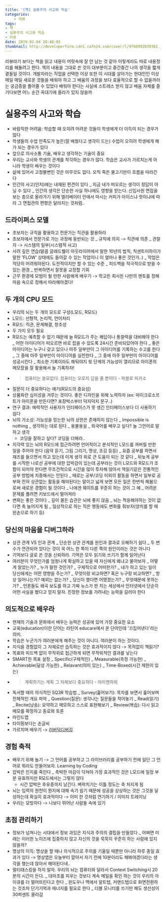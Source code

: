 ```yaml
---
title: '[책] 실용주의 사고와 학습'
categories:
    - 리뷰
tags:
- 책
- 실용주의 사고와 학습
- 리뷰
date: 2019-01-04 20:48:03
thumbnail: http://developerfarm.cdn1.cafe24.com/cover/l/9788992939362.jpg
---
```



리뷰라기 보다는 책을 읽고 내용이 머릿속에 잘 안 남는 것 같아 이렇게라도 따로 내용정리를 해둘려고 한다.
책의 내용을 그대로 쓴 것이 대부분이고 중간중간 나의 생각을 짧게 곁들일 것이다.
개발자라는 직업을 선택한 이상 또한 이 시대를 살아가는 현대인인 이상 
매일 매일 새로운 것들을 배워야 하고 그 배움의 과정을 보다 효율적으로 할 수 없을까라는 궁금증을 풀어줄 수 있었다
배워야 한다는 사실에 스트레스 받지 않고 배움 자체를 즐기다보면 어느 순간 꼭대기에 올라가 있지 않을까



실용주의 사고와 학습
===============


- 바람직한 어려움: 학습할 때 오히려 어려운 것들이 학생에게 더 이득이 되는 경우가 많다
- 학생들의 수업 만족도가 높은(잘 배웠다고 생각이 드는) 수업이 오히려 학생에게 해가 되는 경우가 있다
- 앞으로 의사소통 기술, 배우고 생각하는 기술이 중요
- 우리는 교사와 학생의 관계를 착각하는 경우가 많다. 학습은 교사가 가르치는게 아니라 학생이 배우는 것이다
- 삶에 있어서 고정불변인 것은 아무것도 없다. 오직 죽은 물고기만이 흐름을 따라간다
- 인간의 사고(인지)에는 내재된 편견이 있다
	_ 지금 내가 떠오르는 생각이 정답이 아닐 수 있다
	_ 인간의 생각은 단순한 사실 하나에도 영향을 받는다. 신입사원 면접을 보는 층으로 올라가기 위해 엘리베이터 안에서 마시는 커피가 아이스냐 핫이냐에 따라 그 면접관의 편향은 달라지는 것처럼..

## 드라이퍼스 모델
- 초보자는 규칙을 활용하고 전문가는 직관을 활용하라
- 초보자에서 전문가로 가는 과정에 동반되는 것
	_ 규칙에 의지 -> 직관에 의존
	_ 관찰자 -> 시스템의 일부(시스템적 사고)
- 사려 깊은 연습(말콤 글래드웰이 아웃라이어에서 말한 10년의 법칙, 칙센트미하이가 말한 'FLOW' 상태에도 들어갈 수 있는 작업이니 이 얼마나 좋은 것인가..)
	_ 작업은 적당히 어려워야된다. 도전적이지만 할 수 있는 수준
	_ 피드백을 적극적으로 받을 수 있는 환경
	_ 반복하면서 잘못을 교정할 기회
- 근무 환경에 모범이 될 만한 사람에게 배우기 -> 학교든 회사든 나만의 멘토를 정해 마음 속으로 정해서 따라해야겠다!

## 두 개의 CPU 모드
- 우리의 뇌는 두 개의 모드로 구성(L모드, R모드)
- L모드: 선형적, 논리적, 언어처리
- R모드: 직관, 문제해결, 창조성
- 두 가지 모두 필요
- R모드는 예측할 수 없기 때문에 늘 R모드가 주는 해답이나 통찰력을 대비해야 한다
	_ 어떤 아이디어가 떠오르면 바로 잡을 수 있도록 24시간 준비되있어야 한다
	_ 좋은 아이디어는 누구나 갖고 있으나 아주 일부만이 그 아이디어를 기록하는 수고를 한다
	_ 그 중에 아주 일부만이 아이디어를 실천한다
	_ 그 중에 아주 일부만이 아이디어를 성공시킨다
	_ 최소한 기록이라도 해둬야지 윗 단계의 가능성이 열리므로 아이폰의 메모장을 잘 활용해서 늘 기록하자!
- > 컴퓨터는 쓸모없다. 컴퓨터는 오로지 답을 줄 뿐이다 - 파블로 피카소
- 질문이 더 중요하다는 얘기(R모드의 중요성)
- 상품화란 심미성을 겨루는 것이다. 좋은 디자인을 위해 노력하자 (ex: 마이크로소프트가 아이폰을 만든다면? 포장박스부터 덕지덕지 문구..)
- 연구 결과: 매력적인 사용자가 인터페이스가 못 생긴 인터페이스보다 더 사용하기 쉽다
- 뇌의 가소성: 가능성을 믿는한 뇌의 상한은 존재하지 않는다
	_ Impossible is nothing
	_ 생각하는 대로 된다
	_ 용불용설
	_ 외국어를 배우고 싶다? 늘 그언어로 말하고 생각
	- 코딩을 잘하고 싶다? 코딩을 더해라..
- 지각력 있는 뇌의 R모드에 접근하려면 언어적이고 분석적인 L모드를 꺼버릴 만한 일을 주어야 한다 (음악 듣기, 그림 그리기, 명상, 조깅 등등)
	_ 요즘 공부를 하면서 재즈를 들으면서 하고 있는데 이게 생각 외로 큰 도움이 되는 것 같다
	_ 뒤늦게 공부를 시작한 나로선 공부에 대한 압박감이 있는데 공부라는 것이 L모드와 R모드가 조합이 되어야 한다면 무조건적으로 시간을 많이 투자해 앉아서 책읽기같은 전통적인 공부 방법에 치중해서는 안된다
	_ 때로는 공부/코딩 이외의 활동을 하면서 일부로 공부와 전혀 상관없는 활동을 해야된다는 말이고 넓게 보면 모든 일은 한번씩 해봄으로써 새로운 경험이 될 것이다
	_ 나에겐 웨이트를 꾸준히 하는 것이 그 예
	_ 어려운 문제를 풀려면 키보드에서 떨어져라
- 변화는 좋은 것이다
	_ 깊이 물든 습관은 뇌에 좋지 않음
	_ 뇌는 적응해야하는 것이 없다면 축 늘어지게 됨
	_ 일상적으로 하는 작은 행동에도 변화를 줘보자(양치를 할 때 왼손으로 하기 등)

## 당신의 마음을 디버그하라
- 상관 관계 VS 인과 관계
	_ 단순한 상관 관계를 원인과 결과로 오해하기 쉽다
	_ 두 변수가 연관되어 있다는 것이 꼭 어느 한 쪽이 다른 쪽의 원인이라는 것은 아니다
- 기억보다 글로 쓴 것을 신뢰하라. 기억은 모두 읽기와 쓰기가 함께 일어난다
- 여러분이 무엇인가를 엄청나게 확실하고 있을 때 자신에게 왜냐고 물어보자
	_ 어떻게 알았는가?
	_ 누가 말한 것인가?
	_ 구체적으로 어떠한가?
	_ 내가 하고 있는 일이 당신에게는 어떤 영향을 주는가?
	_ 무엇이랑 비교하면? 혹은 누구랑 비교하면?
	_ 항상 일어나는가? 예외는 없는가?
	_ 당신이 했다면 어땠겠는가?
	_ 무엇때문에 못하는가?
	_ 언론들도 왜곡 보도를 하고 가짜 뉴스가 판 치는 세상에서 인터넷에서 단순히 어떤 사실을 봤다고 믿지 말자. 진정한 정보를 가려내는 능력을 길러야 한다

## 의도적으로 배우라
- 현재의 기술과 문화에서 배우는 능력은 성공에 있어 가장 중요한 요소
- 교육(education)이란 단어는 라틴어 educare에서 온 단어인데 '끄집어낸다'라는 의미.
- 학습은 누군가가 여러분에게 해주는 것이 아니다. 여러분이 하는 것이다.
- 지식을 경험없이 그 자체로만 습득하는 것은 효과적이지 않다 -> 목적없이 책읽기?
- 목표와 피드백 없이 무작위로 접근하게 되면 무작위적인 결과를 낳는다
- SMART한 목표 설정
	_ Specific(구체적인)
	_ Measurable(측정 가능한)
	_ Achievable(달성 가능한)
	_ Relavant(의미 있는)
	_ Time-Boxed(시간 제한이 있는)
- > 계획하기는 계획 그 자체보다 중요하다 - 아이젠하워
- 독서할 때의 의식적인 SQ3R 학습법
	_ Survey(훑어보기): 목차를 보면서 훑어보며 전체적인 개요 파악
	_ Question(질문): 생각나는 질문들을 적어놓기
	_ Read(읽기)
	_ Recite(낭송): 요약하고 메모하고 스스로 표현해보기
	_ Review(복습): 다시 읽고 메모를 확장하고 동료와 토론
- 마인드맵
- 타이핑보다는 손글씨
- 가르치며 배우기 -> [러버덕디버깅](https://en.wikipedia.org/wiki/Rubber_duck_debugging)

## 경험 축적
- 배우기 위해 놀기 -> 그 언어를 공부하고 그 라이브러리를 공부하기 전에 일단 그 언어로 뭐라도 만들어보자. Learning by Coding
- 압박은 인지를 죽인다
	_ 촉박한 마감이 닥쳐야 가장 효과적인 것은 L모드에 일정 부분 유효하지만 R모드에서는 그렇지 않다
	- 시간 압박은 후유증까지 남긴다. 벼락치기는 이틀 정도는 축 처지게 됨
- 뇌는 입력의 원천이 뭔지에 대해 속기 쉽기 때문에 성공을 상상하는 것은 그것을 달성하는데 확실히 효과적이다 -> 이미 한 것처럼 연기하기 / 이미지 트레이닝
- 우리는 모방자다 -> 나보다 뛰어난 사람들 속에 있기

## 초점 관리하기
- 정보가 넘쳐나는 시대에서 정보 과잉은 지식과 주의의 결핍을 만들었다
	_ 어쩌면 미래는 이러한 노이즈에 집중하지 않고 자신의 것을 묵묵히 꾸준히 하는 사람에 있지 않을까? 
- 명상의 이득: 명상을 할 때나 의식적으로 주의를 기울일 때뿐만 아니라 하루 종일 효과가 있다 -> 명상앱은 오늘부터 깔아서 자기 전에 10분이라도 해봐야겠다라는 생각을 했는데 앉아서 해야된다네..
- 멀티태스킹을 하지 말자. 우리의 뇌는 컴퓨터와 달라서 Context Switching시 20분의 시간이 든다.
	_ 대마초를 피우는 것보다 계속 메일을 확인 하는 것이 우리의 아이큐를 더 떨어뜨린다고 한다
	_ 윈도우나 맥에서 알트탭, 커맨드탭으로 화면전환하는 것조차 단기기억과 에너지를 필요로 한다
	_ 더블 모니터를 쓰기만 해도 생산성이 30퍼센트 올라감
	
